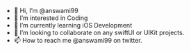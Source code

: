 - 👋 Hi, I’m @answami99
- 👀 I’m interested in Coding
- 🌱 I’m currently learning iOS Development
- 💞️ I’m looking to collaborate on any swiftUI or UIKit projects.
- 📫 How to reach me @answami99 on twitter.

<!---
answami99/answami99 is a ✨ special ✨ repository because its `README.md` (this file) appears on your GitHub profile.
You can click the Preview link to take a look at your changes.
--->
